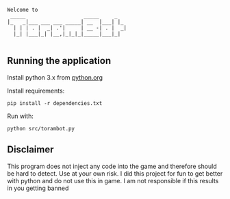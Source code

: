 ```
Welcome to                             
 _____                   _____     _   
|_   _|___ ___ ___ _____| __  |___| |_ 
  | | | . |  _| .'|     | __ -| . |  _|
  |_| |___|_| |__,|_|_|_|_____|___|_|  
                                       
```

## Running the application
Install python 3.x from [python.org](https://www.python.org/)


Install requirements:
```
pip install -r dependencies.txt
```
Run with:
```
python src/torambot.py
```

## Disclaimer
This program does not inject any code into the game and therefore should be hard to detect. Use at your own risk. I did this project for fun to get better with python and do not use this in game. I am not responsible if this results in you getting banned
